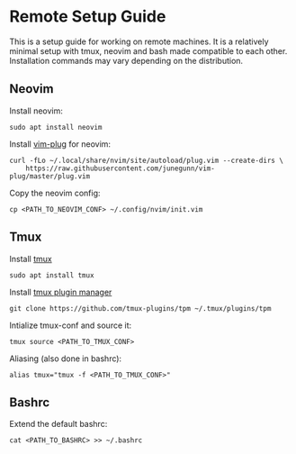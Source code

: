 
# Remote Setup Guide
This is a setup guide for working on remote machines.
It is a relatively minimal setup with tmux, neovim and bash made compatible to each other.
Installation commands may vary depending on the distribution.

## Neovim
Install neovim:
```
sudo apt install neovim
```
Install [vim-plug](https://github.com/junegunn/vim-plug) for neovim:
```
curl -fLo ~/.local/share/nvim/site/autoload/plug.vim --create-dirs \
    https://raw.githubusercontent.com/junegunn/vim-plug/master/plug.vim
```
Copy the neovim config:
```
cp <PATH_TO_NEOVIM_CONF> ~/.config/nvim/init.vim
```

## Tmux
Install [tmux](https://github.com/tmux/tmux)
```
sudo apt install tmux
```
Install [tmux plugin manager](https://github.com/tmux-plugins/tpm)
```
git clone https://github.com/tmux-plugins/tpm ~/.tmux/plugins/tpm
```
Intialize tmux-conf and source it:
```
tmux source <PATH_TO_TMUX_CONF>
```
Aliasing (also done in bashrc):
```
alias tmux="tmux -f <PATH_TO_TMUX_CONF>"
```

## Bashrc
Extend the default bashrc:
```
cat <PATH_TO_BASHRC> >> ~/.bashrc
```


